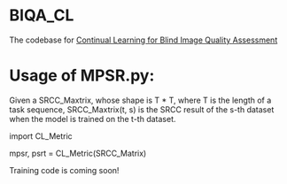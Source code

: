 # BIQA_CL
The codebase for  [Continual Learning for Blind Image Quality Assessment](https://arxiv.org/abs/2102.09717)

# Usage of MPSR.py:

Given a SRCC_Maxtrix, whose shape is  T * T, where T is the length of a task sequence, SRCC_Maxtrix(t, s) is the SRCC result of the s-th dataset when the model is trained on the t-th dataset.

import CL_Metric

mpsr, psrt = CL_Metric(SRCC_Matrix)


Training code is coming soon!

